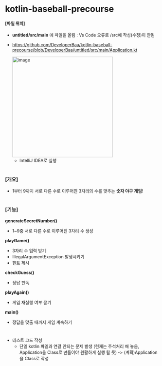 # kotlin-baseball-precourse

#### [파일 위치]
- **untitled/src/main** 에 파일을 올림 : Vs Code 오류로 /src에 작성(수정)이 안됨
- https://github.com/DeveloperBaa/kotlin-baseball-precourse/blob/DeveloperBaa/untitled/src/main/Application.kt


   <img width="330" alt="image" src="https://github.com/DeveloperBaa/kotlin-baseball-precourse/assets/106180966/f4ef4c06-0d6d-4275-ae18-4e63d498e937">


  - IntelliJ IDEA로 실행

#


### [개요]
   - 1부터 9까지 서로 다른 수로 이루어진 3자리의 수를 맞추는 **숫자 야구 게임**!

#


### [기능]

   **generateSecretNumber()**
  - 1~9중 서로 다른 수로 이루어진 3자리 수 생성


   **playGame()**
  - 3자리 수 입력 받기
  - IllegalArgumentException 발생시키기
  - 힌트 제시


  **checkGuess()**
  - 정답 판독


  **playAgain()**
  - 게임 재실행 여부 묻기


  **main()**
  - 정답을 맞출 때까지 게임 계속하기


 #


 - 테스트 코드 작성
      - 단일 kotlin 파일과 연결 안되는 문제 발생 (현재는 주석처리 해 놓음, Application을 Class로 만들어야 원활하게 실행 될 듯) -> (계획)Application을 Class로 작성

    

